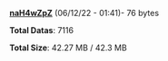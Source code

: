 [**naH4wZpZ**](/data/naH4wZpZ.txt) (06/12/22 - 01:41)- 76 bytes

**Total Datas**: 7116

**Total Size**: 42.27 MB / 42.3 MB
